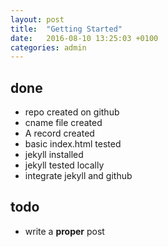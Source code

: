 ```yaml
---
layout: post
title:  "Getting Started"
date:   2016-08-10 13:25:03 +0100
categories: admin
---
```


##  done  ##
-   repo created on github
-   cname file created
-   A record created
-   basic index.html tested
-   jekyll installed
-   jekyll tested locally
-   integrate jekyll and github

##  todo  ##
-   write a **proper** post

